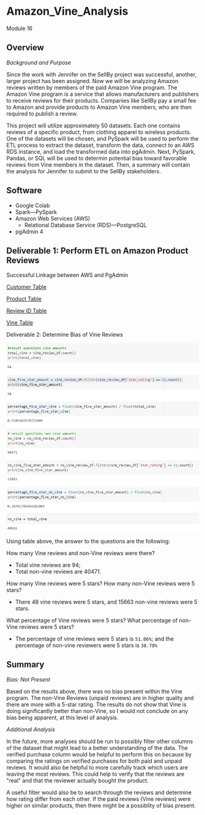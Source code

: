 # Amazon_Vine_Analysis
Module 16

## Overview
*Background and Purpose*

Since the work with Jennifer on the SellBy project was successful, another, larger project has been assigned. Now we will be analyzing Amazon reviews written by members of the paid Amazon Vine program. The Amazon Vine program is a service that allows manufacturers and publishers to receive reviews for their products. Companies like SellBy pay a small fee to Amazon and provide products to Amazon Vine members, who are then required to publish a review.

This project will utilize approximately 50 datasets. Each one contains reviews of a specific product, from clothing apparel to wireless products. One of the datasets will be chosen, and PySpark will be used to perform the ETL process to extract the dataset, transform the data, connect to an AWS RDS instance, and load the transformed data into pgAdmin. Next, PySpark, Pandas, or SQL will be used to determin potential bias toward favorable reviews from Vine members in the dataset. Then, a summary will contain the analysis for Jennifer to submit to the SellBy stakeholders.

## Software

- Google Colab
- Spark—PySpark 
- Amazon Web Services (AWS)
  - Relational Database Service (RDS)—PostgreSQL 
- pgAdmin 4

## Deliverable 1: Perform ETL on Amazon Product Reviews

Successful Linkage between AWS and PgAdmin

[Customer Table](https://github.com/nadiezhdamhb/Amazon_Vine_Analysis/blob/main/Images/customers_table.png)

[Product Table](https://github.com/nadiezhdamhb/Amazon_Vine_Analysis/blob/main/Images/products_table.png)

[Review ID Table](https://github.com/nadiezhdamhb/Amazon_Vine_Analysis/blob/main/Images/review_id_table.png)

[Vine Table](https://github.com/nadiezhdamhb/Amazon_Vine_Analysis/blob/main/Images/vine_table.png)


Deliverable 2: Determine Bias of Vine Reviews

![](https://github.com/nadiezhdamhb/Amazon_Vine_Analysis/blob/main/Images/support_readme.png)

Using table above, the answer to the questions are the following:

How many Vine reviews and non-Vine reviews were there?
- Total vine reviews are 94;
- Total non-vine reviews are 40471.

How many Vine reviews were 5 stars? How many non-Vine reviews were 5 stars?
- There 48 vine reviews were 5 stars, and 15663 non-vine reviews were 5 stars.

What percentage of Vine reviews were 5 stars? What percentage of non-Vine reviews were 5 stars?
- The percentage of vine reviews were 5 stars is `51.06%`; and the percentage of non-vine reviewers were 5 stars is `38.70%`


## Summary

*Bias: Not Present*

Based on the results above, there was no bias present within the Vine program. The non-Vine Reviews (unpaid reviews) are in higher quality and there are more with a 5-star rating. The results do not show that Vine is doing significantly better than non-Vine, so I would not conclude on any bias being apparent, at this level of analysis.

*Additional Analysis*

In the future, more analyses should be run to possibly filter other columns of the dataset that might lead to a better understanding of the data. The verified purchase column would be helpful to perform this on because by comparing the ratings on verified purchases for both paid and unpaid reviews. It would also be helpful to more carefully track which users are leaving the most reviews. This could help to verify that the reviews are "real" and that the reviewer actually bought the product.

A useful filter would also be to search through the reviews and determine how rating differ from each other. If the paid reviews (Vine reviews) were higher on similar products, then there might be a possiblity of bias present.
